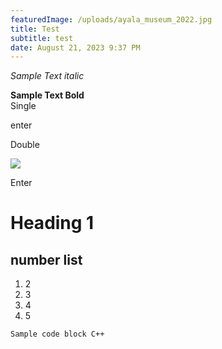 ```yaml
---
featuredImage: /uploads/ayala_museum_2022.jpg
title: Test
subtitle: test
date: August 21, 2023 9:37 PM
---
```

*S﻿ample Text italic*

**S﻿ample Text Bold**\
S﻿ingle

e﻿nter

D﻿ouble

![](/uploads/picture1.png)

E﻿nter

# H﻿eading 1

## n﻿umber list

1. 2﻿
2. 3﻿
3. 4﻿
4. 5﻿

```
Sample code block C++
```